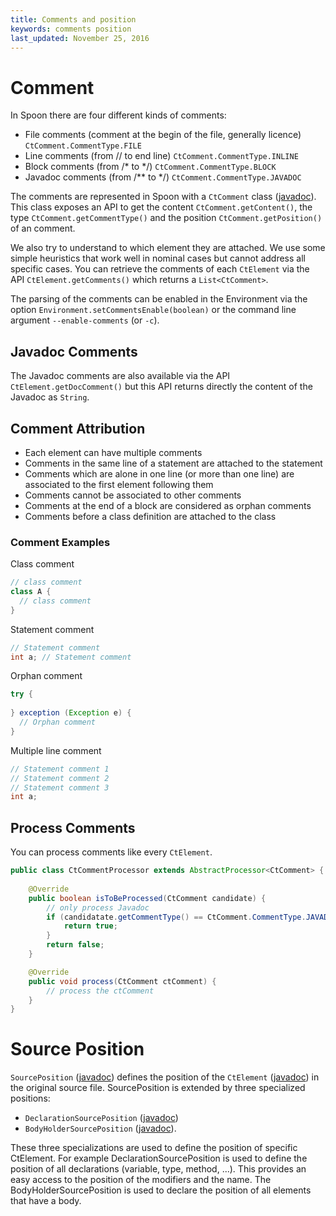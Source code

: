 ```yaml
---
title: Comments and position
keywords: comments position
last_updated: November 25, 2016
---
```


# Comment

In Spoon there are four different kinds of comments:

* File comments (comment at the begin of the file, generally licence) `CtComment.CommentType.FILE`
* Line comments (from // to end line) `CtComment.CommentType.INLINE`
* Block comments (from /* to */) `CtComment.CommentType.BLOCK`
* Javadoc comments (from /** to */) `CtComment.CommentType.JAVADOC`

The comments are represented in Spoon with a `CtComment` class ([javadoc](http://spoon.gforge.inria.fr/mvnsites/spoon-core/apidocs/spoon/reflect/code/CtComment.html)). 
This class exposes an API to get the content `CtComment.getContent()`, the type `CtComment.getCommentType()` and the position `CtComment.getPosition()` of an comment.

We also try to understand to which element they are attached.
We use some simple heuristics that work well in nominal cases but cannot address all specific cases.
You can retrieve the comments of each `CtElement` via the API `CtElement.getComments()` which returns a `List<CtComment>`.

The parsing of the comments can be enabled in the Environment via the option `Environment.setCommentsEnable(boolean)` or the command line argument `--enable-comments` (or `-c`).  

## Javadoc Comments

The Javadoc comments are also available via the API `CtElement.getDocComment()` but this API returns directly the content of the Javadoc as `String`.

## Comment Attribution

* Each element can have multiple comments
* Comments in the same line of a statement are attached to the statement
* Comments which are alone in one line (or more than one line) are associated to the first element following them
* Comments cannot be associated to other comments
* Comments at the end of a block are considered as orphan comments
* Comments before a class definition are attached to the class

### Comment Examples

Class comment

```java
// class comment
class A {
  // class comment
}
```

Statement comment

```java
// Statement comment
int a; // Statement comment
```

Orphan comment

```java
try {
 
} exception (Exception e) {
  // Orphan comment
}
```

Multiple line comment

```java
// Statement comment 1
// Statement comment 2 
// Statement comment 3
int a;
```

## Process Comments

You can process comments like every `CtElement`.

```java
public class CtCommentProcessor extends AbstractProcessor<CtComment> {
    
    @Override
    public boolean isToBeProcessed(CtComment candidate) {
        // only process Javadoc
        if (candidatate.getCommentType() == CtComment.CommentType.JAVADOC) {
            return true;
        }
        return false;
    }

    @Override
    public void process(CtComment ctComment) {
        // process the ctComment
    } 
}
```

# Source Position

`SourcePosition` ([javadoc](http://spoon.gforge.inria.fr/mvnsites/spoon-core/apidocs/spoon/reflect/cu/SourcePosition.html)) defines the position of the `CtElement` ([javadoc](http://spoon.gforge.inria.fr/mvnsites/spoon-core/apidocs/spoon/reflect/declaration/CtElement.html)) in the original source file. 
SourcePosition is extended by three specialized positions:

- `DeclarationSourcePosition` ([javadoc](http://spoon.gforge.inria.fr/mvnsites/spoon-core/apidocs/spoon/reflect/cu/position/DeclarationSourcePosition.html)) 
- `BodyHolderSourcePosition` ([javadoc](http://spoon.gforge.inria.fr/mvnsites/spoon-core/apidocs/spoon/reflect/cu/position/BodyHolderSourcePosition.html)).

These three specializations are used to define the position of specific CtElement.
For example DeclarationSourcePosition is used to define the position of all declarations (variable, type, method, ...).
This provides an easy access to the position of the modifiers and the name.
The BodyHolderSourcePosition is used to declare the position of all elements that have a body.
